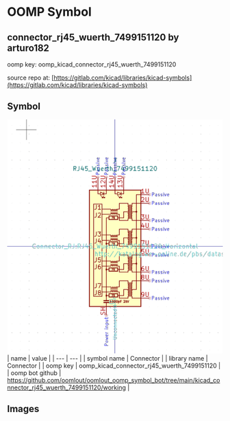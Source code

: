 # OOMP Symbol  
## connector_rj45_wuerth_7499151120  by arturo182  
  
oomp key: oomp_kicad_connector_rj45_wuerth_7499151120  
  
source repo at: [https://gitlab.com/kicad/libraries/kicad-symbols](https://gitlab.com/kicad/libraries/kicad-symbols)  
## Symbol  
  
[![working.png](working_600.png)](working.png)  
| name | value | 
| --- | --- | 
| symbol name | Connector | 
| library name | Connector | 
| oomp key | oomp_kicad_connector_rj45_wuerth_7499151120 | 
| oomp bot github | https://github.com/oomlout/oomlout_oomp_symbol_bot/tree/main/kicad_connector_rj45_wuerth_7499151120/working | 
## Images  
